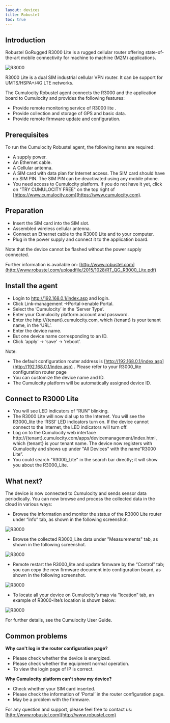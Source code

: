 ```yaml
---
layout: devices
title: Robustel
toc: true
---
```


## Introduction

Robustel GoRugged R3000 Lite is a rugged cellular router offering state-of-the-art mobile connectivity for machine to machine (M2M) applications.

![R3000](/guides/devices/r3000/R3000.png)

R3000 Lite is a dual SIM industrial cellular VPN router. It can be support for UMTS/HSPA+/4G LTE networks.

The Cumulocity Robustel agent connects the R3000 and the application board to Cumulocity and provides the following features:

- Provide remote monitoring service of R3000 lite .
- Provide collection and storage of GPS and basic data.
- Provide remote firmware update and configuration.

## Prerequisites

To run the Cumulocity Robustel agent, the following items are required:

- A supply power.
- An Ethernet cable.
- A Cellular antenna.
- A SIM card with data plan for Internet access. The SIM card should have no SIM PIN. The SIM PIN can be deactivated using any mobile phone.
- You need access to Cumulocity platform. If you do not have it yet, click on "TRY CUMULOCITY FREE" on the top right of [https://www.cumulocity.com](https://www.cumulocity.com).

## Preparation

-	Insert the SIM card into the SIM slot.
-	Assembled wireless cellular antenna.
-	Connect an Ethernet cable to the R3000 Lite and to your computer.
-	Plug in the power supply and connect it to the application board.

Note that the device cannot be flashed without the power supply connected.

Further information is available on: [http://www.robustel.com](http://www.robustel.com/uploadfile/2015/1028/RT_QG_R3000_Lite.pdf)

## Install the agent

-	Login to http://192.168.0.1/index.asp and login. 
-	Click Link-management →Portal→enable Portal.
-	Select the ‘Cumulocity’ in the ‘Server Type’. 
-	Enter your Cumulocity platform account and password.
-	Enter the http://{tenant}.cumulocity.com, which {tenant} is your tenant name, in the ‘URL’.
-	Enter the device name. 
-	But one device name corresponding to an ID.
-	Click  ‘apply’ → ‘save’ → ‘reboot’.

Note: 
- The default configuration router address is [http://192.168.0.1/index.asp](http://192.168.0.1/index.asp) . Please refer to your R3000_lite configuration router page
- You can customize the device name and ID.
- The Cumulocity platform will be automatically assigned device ID.

## Connect to R3000 Lite

- You will see LED indicators of “RUN” blinking. 
- The R3000 Lite will now dial up to the Internet. You will see the R3000_lite the ‘RSSI’ LED indicators turn on. If the device cannot connect to the Internet, the LED indicators will turn off.
- Log on to the Cumulocity web interface
http://{tenant}.cumulocity.com/apps/devicemanagement/index.html, which {tenant} is your tenant name.
The device now registers with Cumulocity and shows up under "All Devices" with the name”R3000 Lite”.
- You could search "R3000_Lite" in the search bar directly; it will show you about the R3000_Lite.

## What next?

The device is now connected to Cumulocity and sends sensor data periodically. You can now browse and process the collected data in the cloud in various ways:

- Browse the information and monitor the status of the R3000 Lite router under “info” tab, as shown in the following screenshot:

![R3000](/guides/devices/r3000/R3000_info.png)

- Browse the collected R3000_Lite data under "Measurements" tab, as shown in the following screenshot.

![R3000](/guides/devices/r3000/R3000_measure.png)

- Remote restart the R3000_lite and update firmware by the “Control” tab; you can copy the new firmware document into configuration board, as shown in the following screenshot.

![R3000](/guides/devices/r3000/R3000_control.png)

- To locate all your device on Cumulocity’s map via “location” tab, an example of R3000-lite’s location is shown below:

![R3000](/guides/devices/r3000/R3000_location.png)

For further details, see the Cumulocity User Guide.

## Common problems

**Why can't log in the router configuration page?**

- Please check whether the device is energized.
- Please check whether the equipment normal operation.
- To view the login page of IP is correct.

**Why Cumulocity platform can't show my device?**

- Check whether your SIM card inserted.
- Please check the information of ‘Portal’ in the router configuration page. 
- May be a problem with the firmware. 

For any question and support, please feel free to contact us:
[http://www.robustel.com](http://www.robustel.com) 
